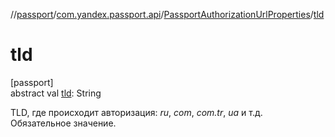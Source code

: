 //[passport](../../../index.md)/[com.yandex.passport.api](../index.md)/[PassportAuthorizationUrlProperties](index.md)/[tld](tld.md)

# tld

[passport]\
abstract val [tld](tld.md): String

TLD, где происходит авторизация: *ru*, *com*, *com.tr*, *ua* и т.д. Обязательное значение.
